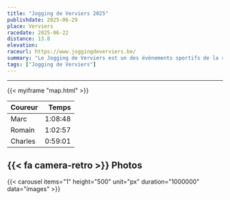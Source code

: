 ```yaml
---
title: "Jogging de Verviers 2025"
publishdate: 2025-06-29
place: Verviers
racedate: 2025-06-22
distance: 13.8
elevation: 
raceurl: https://www.joggingdeverviers.be/
summary: "Le Jogging de Verviers est un des évènements sportifs de la région, avec près de 2000 participants inscrits cette année."
tags: ["Jogging de Verviers"]
---
```


---------------


{{< myiframe "map.html" >}}


| Coureur | &nbsp; Temps   | 
| -----   | :-------: | 
| Marc    | 1:08:48 | 
| Romain  | 1:02:57 | 
| Charles | 0:59:01 | 


## {{< fa camera-retro >}} Photos

{{< carousel items="1" height="500" unit="px" duration="1000000" data="images" >}}
